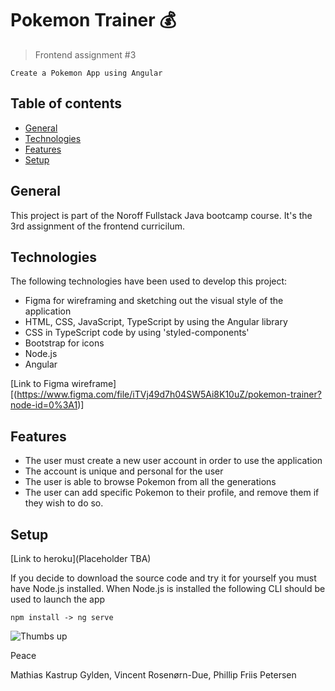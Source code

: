 # Pokemon Trainer 💰
> Frontend assignment #3

````
Create a Pokemon App using Angular
````

## Table of contents
* [General](#general)
* [Technologies](#technologies)
* [Features](#features)
* [Setup](#setup)


## General
This project is part of the Noroff Fullstack Java bootcamp course. It's the 3rd assignment of the frontend curricilum.


## Technologies
The following technologies have been used to develop this project:
- Figma for wireframing and sketching out the visual style of the application
- HTML, CSS, JavaScript, TypeScript by using the Angular library
- CSS in TypeScript code by using 'styled-components'
- Bootstrap for icons
- Node.js
- Angular

[Link to Figma wireframe][(https://www.figma.com/file/iTVj49d7h04SW5Ai8K10uZ/pokemon-trainer?node-id=0%3A1)]

## Features
- The user must create a new user account in order to use the application
- The account is unique and personal for the user
- The user is able to browse Pokemon from all the generations
- The user can add specific Pokemon to their profile, and remove them if they wish to do so. 

## Setup

[Link to heroku](Placeholder TBA)

If you decide to download the source code and try it for yourself you must have Node.js installed.
When Node.js is installed the following CLI should be used to launch the app

````
npm install -> ng serve
````

![Thumbs up](/assets/img/200w.gif)


Peace

Mathias Kastrup Gylden, Vincent Rosenørn-Due, Phillip Friis Petersen
